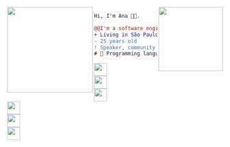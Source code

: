 <img align="right" height="150" src="https://media.giphy.com/media/vvcvtGPa4hSiN4TgeY/giphy.gif"/>
<img align="left" height="200" src="https://media.giphy.com/media/ao9DUiTKH60XS/giphy.gif"/>

```diff
Hi, I'm Ana 👩‍💻.

@@I'm a software engineer at Nubank@@
+ Living in São Paulo, Brazil 🇧🇷.
- 25 years old
! Speaker, community manager and shitposter
# 📖 Programming languages, functional, web development
```
<code><a href="https://www.instagram.com/reptilianprincess/" target="_blank"><img height="30" src="https://image.flaticon.com/icons/svg/174/174855.svg"></a> 
  <a href="https://twitter.com/naluhh" target="_blank"><img height="30" src="https://image.flaticon.com/icons/svg/733/733579.svg"></a>
  <a href="https://www.linkedin.com/in/anabastos8/" target="_blank"><img height="30" src="https://image.flaticon.com/icons/svg/733/733561.svg"></a>
  <a href="https://www.twitch.tv/anabastosdev" target="_blank"><img height="30" src="https://image.flaticon.com/icons/svg/733/733577.svg"></a>
  <a href="https://www.meetup.com/members/207120200/" target="_blank"><img height="30" src="https://image.flaticon.com/icons/svg/2111/2111520.svg"></a>
  <a href="https://github.com/anabastos/" target="_blank"><img height="30" src="https://image.flaticon.com/icons/svg/733/733579.svg"></a>
</code>

<Youre doing great>
<Good things will come to you>
<Drink water and stay awesome>

<SECRET GUEST BOOK>
<ooooooooooooooooo>
<ooooooooooooooooo
|2020-08-23
| damn this quarentine for making us unable to gather our friends for some drinks 
| miss ya!
|-- alemedeiros>
